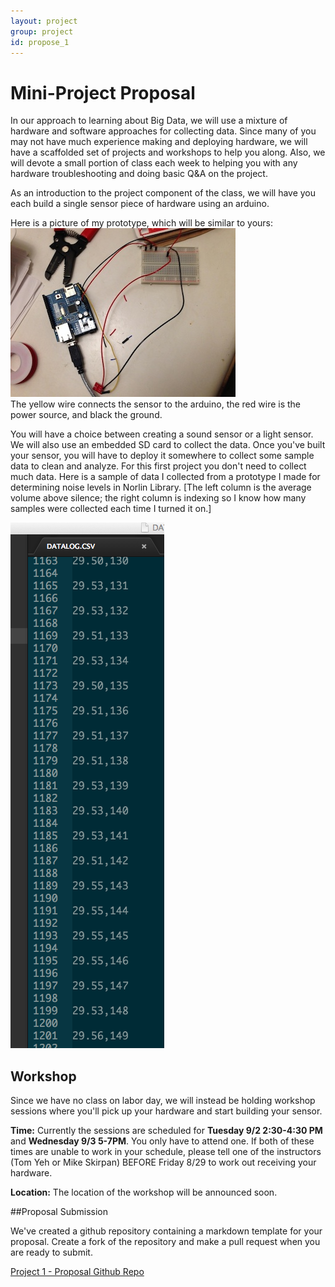 ```yaml
---
layout: project
group: project
id: propose_1
---
```


# Mini-Project Proposal

In our approach to learning about Big Data, we will use a mixture of hardware and software approaches for collecting data.  Since many of you may not have much experience making and deploying hardware, we will have a scaffolded set of projects and workshops to help you along.  Also, we will devote a small portion of class each week to helping you with any hardware troubleshooting and doing basic Q&A on the project.

As an introduction to the project component of the class, we will have you each build a single sensor piece of hardware using an arduino.  

Here is a picture of my prototype, which will be similar to yours:  
![Prototype](soundproto.jpg)  
The yellow wire connects the sensor to the arduino, the red wire is the power source, and black the ground.

You will have a choice between creating a sound sensor or a light sensor.  We will also use an embedded SD card to collect the data.  Once you've built your sensor, you will have to deploy it somewhere to collect some sample data to clean and analyze.  For this first project you don't need to collect much data.  Here is a sample of data I collected from a prototype I made for determining noise levels in Norlin Library.  [The left column is the average volume above silence; the right column is indexing so I know how many samples were collected each time I turned it on.]

![Data](DataSample.png)

## Workshop

Since we have no class on labor day, we will instead be holding workshop sessions where you'll pick up your hardware and start building your sensor. 

__Time:__ Currently the sessions are scheduled for __Tuesday 9/2 2:30-4:30 PM__ and __Wednesday 9/3 5-7PM__.  You only have to attend one.  If both of these times are unable to work in your schedule, please tell one of the instructors (Tom Yeh or Mike Skirpan) BEFORE Friday 8/29 to work out receiving your hardware.

__Location:__ The location of the workshop will be announced soon.

##Proposal Submission

We've created a github repository containing a markdown template for your proposal.
Create a fork of the repository and make a pull request when you are ready to submit. 

[Project 1 - Proposal Github Repo](https://github.com/CSCI-4830-002-2014/project-1-proposal)
